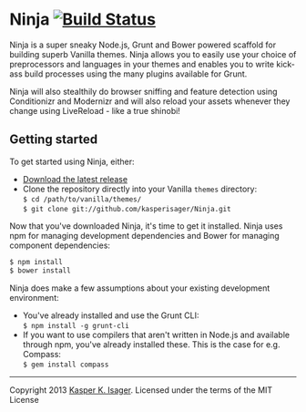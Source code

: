 # Ninja [![Build Status](https://travis-ci.org/kasperisager/Ninja.png)](https://travis-ci.org/kasperisager/Ninja)

Ninja is a super sneaky Node.js, Grunt and Bower powered scaffold for building superb Vanilla themes. Ninja allows you to easily use your choice of preprocessors and languages in your themes and enables you to write kick-ass build processes using the many plugins available for Grunt.

Ninja will also stealthily do browser sniffing and feature detection using Conditionizr and Modernizr and will also reload your assets whenever they change using LiveReload - like a true shinobi!

## Getting started

To get started using Ninja, either:
* [Download the latest release](https://github.com/kasperisager/Ninja/archive/master.zip)
* Clone the repository directly into your Vanilla `themes` directory:  
`$ cd /path/to/vanilla/themes/`  
`$ git clone git://github.com/kasperisager/Ninja.git`

Now that you've downloaded Ninja, it's time to get it installed. Ninja uses npm for managing development dependencies and Bower for managing component dependencies:

```sh
$ npm install
$ bower install
```

Ninja does make a few assumptions about your existing development environment:

* You've already installed and use the Grunt CLI:  
`$ npm install -g grunt-cli`
* If you want to use compilers that aren't written in Node.js and available through npm, you've already installed these. This is the case for e.g. Compass:  
`$ gem install compass`

---
Copyright 2013 [Kasper K. Isager](https://github.com/kasperisager). Licensed under the terms of the MIT License
